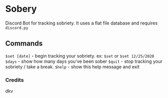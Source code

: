 # Sobery
Discord Bot for tracking sobriety. It uses a flat file database and requires `discord.py`

## Commands
`$set [date]`  - begin tracking your sobriety. ex: `$set` or `$set 12/25/2020`
`$days` - show how many days you've been sober
`$quit` - stop tracking your sobriety / take a break.
`$help` - show this help message and exit

### Credits
dkv